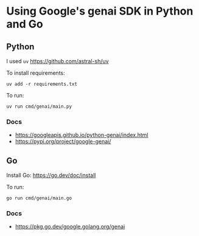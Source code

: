 # Using Google's genai SDK in Python and Go

## Python
I used `uv` https://github.com/astral-sh/uv

To install requirements:
```
uv add -r requirements.txt
```

To run:
```
uv run cmd/genai/main.py
```

### Docs
* https://googleapis.github.io/python-genai/index.html
* https://pypi.org/project/google-genai/

## Go
Install Go: https://go.dev/doc/install

To run:
```
go run cmd/genai/main.go
```
### Docs
* https://pkg.go.dev/google.golang.org/genai

